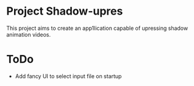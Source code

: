 # Project Shadow-upres
This project aims to create an app1lication capable of upressing shadow animation videos.

# ToDo
* Add fancy UI to select input file on startup

